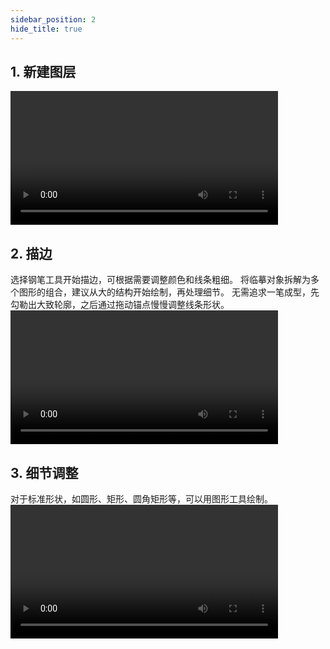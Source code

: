 ```yaml
---
sidebar_position: 2
hide_title: true
---
```


## 1. 新建图层
<video controls preload="metadata" width="85%" height="auto">
  <source src="https://static.kjuu.cc/videos/透明度.mp4" type="video/mp4" />
  您的浏览器不支持视频播放。
</video>

## 2. 描边
选择钢笔工具开始描边，可根据需要调整颜色和线条粗细。
将临摹对象拆解为多个图形的组合，建议从大的结构开始绘制，再处理细节。
无需追求一笔成型，先勾勒出大致轮廓，之后通过拖动锚点慢慢调整线条形状。
<video controls preload="metadata" width="85%" height="auto">
  <source src="https://static.kjuu.cc/videos/描边.mp4" type="video/mp4" />
  您的浏览器不支持视频播放。
</video>


## 3. 细节调整
对于标准形状，如圆形、矩形、圆角矩形等，可以用图形工具绘制。
<video controls preload="metadata" width="85%" height="auto">
  <source src="https://static.kjuu.cc/videos/细节调整.mp4" type="video/mp4" />
  您的浏览器不支持视频播放。
</video>


